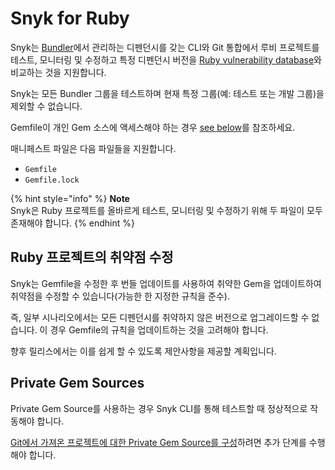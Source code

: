 # Snyk for Ruby

Snyk는 [Bundler](https://bundler.io)에서 관리하는 디펜던시를 갖는 CLI와 Git 통합에서 루비 프로젝트를 테스트, 모니터링 및 수정하고 특정 디펜던시 버전을 [Ruby vulnerability database](https://snyk.io/vuln?type=rubygems)와 비교하는 것을 지원합니다.

Snyk는 모든 Bundler 그룹을 테스트하며 현재 특정 그룹(예: 테스트 또는 개발 그룹)을 제외할 수 없습니다.

Gemfile이 개인 Gem 소스에 액세스해야 하는 경우 [see below](snyk-for-ruby.md)를 참조하세요.

매니페스트 파일은 다음 파일들을 지원합니다.

* `Gemfile`
* `Gemfile.lock`

{% hint style="info" %}
**Note**\
Snyk은 Ruby 프로젝트를 올바르게 테스트, 모니터링 및 수정하기 위해 두 파일이 모두 존재해야 합니다.
{% endhint %}

## Ruby 프로젝트의 취약점 수정

Snyk는 Gemfile을 수정한 후 번들 업데이트를 사용하여 취약한 Gem을 업데이트하여 취약점을 수정할 수 있습니다(가능한 한 지정한 규칙을 준수).

즉, 일부 시나리오에서는 모든 디펜던시를 취약하지 않은 버전으로 업그레이드할 수 없습니다. 이 경우 Gemfile의 규칙을 업데이트하는 것을 고려해야 합니다.

향후 릴리스에서는 이를 쉽게 할 수 있도록 제안사항을 제공할 계획입니다.

## **Private Gem Sources**

Private Gem Source를 사용하는 경우 Snyk CLI를 통해 테스트할 때 정상적으로 작동해야 합니다.

[Git에서 가져온 프로젝트에 대한 Private Gem Source를 구성](../../../features/integrations/private-registry-integrations/private-gem-sources-for-ruby.md)하려면 추가 단계를 수행해야 합니다.
